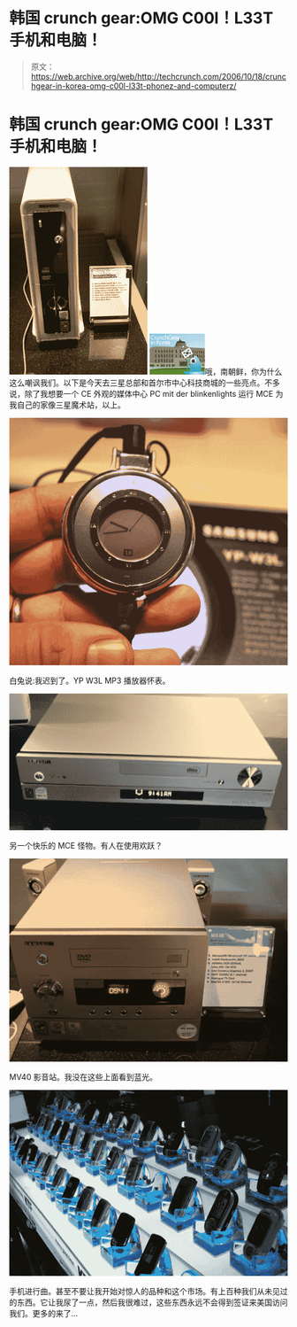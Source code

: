 # 韩国 crunch gear:OMG C00l！L33T 手机和电脑！

> 原文：<https://web.archive.org/web/http://techcrunch.com/2006/10/18/crunchgear-in-korea-omg-c00l-l33t-phonez-and-computerz/>

# 韩国 crunch gear:OMG C00l！L33T 手机和电脑！

![](img/41141f8a99b3f8fffb997b316bfda9b5.png)
![](img/6dd7221746b701ac9bbc6f3dba20b8a1.png)哦，南朝鲜，你为什么这么嘲讽我们。以下是今天去三星总部和首尔市中心科技商城的一些亮点。不多说，除了我想要一个 CE 外观的媒体中心 PC mit der blinkenlights 运行 MCE 为我自己的家像三星魔术站，以上。

![](img/0bd184e0171c46b796e3833e2eaeb1d3.png)

白兔说:我迟到了。YP W3L MP3 播放器怀表。

![](img/cc7df15c2a001e98642dcbda8192b82d.png)

另一个快乐的 MCE 怪物。有人在使用欢跃？

![](img/64990d4f5d4a0fd029224982ab99521e.png)

MV40 影音站。我没在这些上面看到蓝光。

![](img/701f0785e41a7e49fbce5d6013b3813c.png)

手机进行曲。甚至不要让我开始对惊人的品种和这个市场。有上百种我们从未见过的东西。它让我尿了一点，然后我很难过，这些东西永远不会得到签证来美国访问我们。更多的来了…